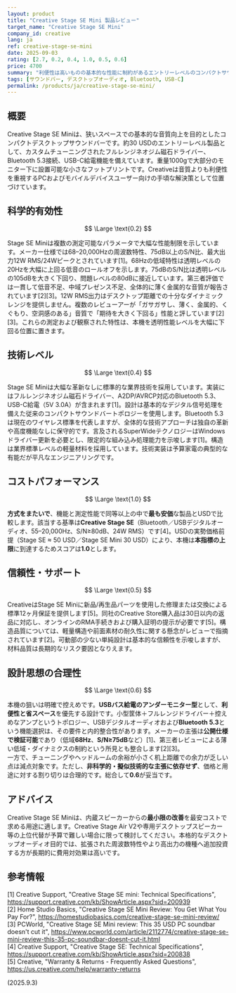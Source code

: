```yaml
---
layout: product
title: "Creative Stage SE Mini 製品レビュー"
target_name: "Creative Stage SE Mini"
company_id: creative
lang: ja
ref: creative-stage-se-mini
date: 2025-09-03
rating: [2.7, 0.2, 0.4, 1.0, 0.5, 0.6]
price: 4700
summary: "利便性は高いものの基本的な性能に制約があるエントリーレベルのコンパクトサウンドバー。"
tags: [サウンドバー, デスクトップオーディオ, Bluetooth, USB-C]
permalink: /products/ja/creative-stage-se-mini/
---
```


## 概要

Creative Stage SE Miniは、狭いスペースでの基本的な音質向上を目的としたコンパクトデスクトップサウンドバーです。約30 USDのエントリーレベル製品として、カスタムチューニングされたフルレンジネオジム磁石ドライバー、Bluetooth 5.3接続、USB-C給電機能を備えています。重量1000gで大部分のモニター下に設置可能な小さなフットプリントです。Creativeは音質よりも利便性を重視するPCおよびモバイルデバイスユーザー向けの手頃な解決策として位置づけています。

## 科学的有効性

$$ \Large \text{0.2} $$

Stage SE Miniは複数の測定可能なパラメータで大幅な性能制限を示しています。メーカー仕様では68–20,000Hzの周波数特性、75dB以上のS/N比、最大出力12W RMS/24Wピークとされています[1]。68Hzの低域特性は透明レベルの20Hzを大幅に上回る低音のロールオフを示します。75dBのS/N比は透明レベルの105dBを大きく下回り、問題レベルの80dBに接近しています。第三者評価では一貫して低音不足、中域プレゼンス不足、全体的に薄く金属的な音質が報告されています[2][3]。12W RMS出力はデスクトップ距離での十分なダイナミックレンジを提供しません。複数のレビューアーが「ガサガサし、薄く、金属的、くぐもり、空洞感のある」音質で「期待を大きく下回る」性能と評しています[2][3]。これらの測定および観察された特性は、本機を透明性能レベルを大幅に下回る位置に置きます。

## 技術レベル

$$ \Large \text{0.4} $$

Stage SE Miniは大幅な革新なしに標準的な業界技術を採用しています。実装にはフルレンジネオジム磁石ドライバー、A2DP/AVRCP対応のBluetooth 5.3、USB-C給電（5V 3.0A）が含まれます[1]。設計は基本的なデジタル信号処理を備えた従来のコンパクトサウンドバートポロジーを使用します。Bluetooth 5.3は現在のワイヤレス標準を代表しますが、全体的な技術アプローチは独自の革新や高度機能なしに保守的です。言及されるSuperWideテクノロジーはWindowsドライバー更新を必要とし、限定的な組み込み処理能力を示唆します[1]。構造は業界標準レベルの軽量材料を採用しています。技術実装は予算家電の典型的な有能だが平凡なエンジニアリングです。

## コストパフォーマンス

$$ \Large \text{1.0} $$

**方式をまたいで**、機能と測定性能で同等以上の中で**最も安価**な製品とUSDで比較します。該当する基準は**Creative Stage SE**（Bluetooth／USBデジタルオーディオ、55–20,000Hz、S/N≥80dB、24W RMS）です[4]。USDの実勢価格前提（Stage SE ≈ 50 USD／Stage SE Mini 30 USD）により、本機は**本指標の上限**に到達するためスコアは**1.0**とします。

## 信頼性・サポート

$$ \Large \text{0.5} $$

CreativeはStage SE Miniに新品/再生品パーツを使用した修理または交換による標準12ヶ月保証を提供します[5]。同社のCreative Store購入品は30日以内の返品に対応し、オンラインのRMA手続きおよび購入証明の提示が必要です[5]。構造品質については、軽量構造や前面素材の耐久性に関する懸念がレビューで指摘されています[2]。可動部の少ない単純設計は基本的な信頼性を示唆しますが、材料品質は長期的なリスク要因となりえます。

## 設計思想の合理性

$$ \Large \text{0.6} $$

本機の狙いは明確で控えめです。**USBバス給電のアンダーモニター型**として、**利便性と省スペース**を優先する設計です。小型筐体＋フルレンジドライバー＋控えめなアンプというトポロジー、USBデジタルオーディオおよび**Bluetooth 5.3**という機能選択は、その要件と内的整合性があります。メーカーの主張は**公開仕様で検証可能**であり（低域**68Hz**、**S/N≥75dB**など）[1]、第三者レビューによる薄い低域・ダイナミクスの制約という所見とも整合します[2][3]。  
一方で、チューニングやヘッドルームの余裕が小さく机上距離での余力が乏しい点は減点対象です。ただし、**非科学的・擬似技術的な主張に依存せず**、価格と用途に対する割り切りは合理的です。総合して**0.6**が妥当です。

## アドバイス

Creative Stage SE Miniは、内蔵スピーカーからの**最小限の改善**を最安コストで求める用途に適します。Creative Stage Air V2や専用デスクトップスピーカー等の上位代替が予算で難しい場合に限って検討してください。本格的なデスクトップオーディオ目的では、拡張された周波数特性やより高出力の機種へ追加投資する方が長期的に費用対効果は高いです。

## 参考情報

[1] Creative Support, "Creative Stage SE mini: Technical Specifications", https://support.creative.com/kb/ShowArticle.aspx?sid=200939  
[2] Home Studio Basics, "Creative Stage SE Mini Review: You Get What You Pay For?", https://homestudiobasics.com/creative-stage-se-mini-review/  
[3] PCWorld, "Creative Stage SE Mini review: This 35 USD PC soundbar doesn't cut it", https://www.pcworld.com/article/2112774/creative-stage-se-mini-review-this-35-pc-soundbar-doesnt-cut-it.html  
[4] Creative Support, "Creative Stage SE: Technical Specifications", https://support.creative.com/kb/ShowArticle.aspx?sid=200838  
[5] Creative, "Warranty & Returns - Frequently Asked Questions", https://us.creative.com/help/warranty-returns

(2025.9.3)

